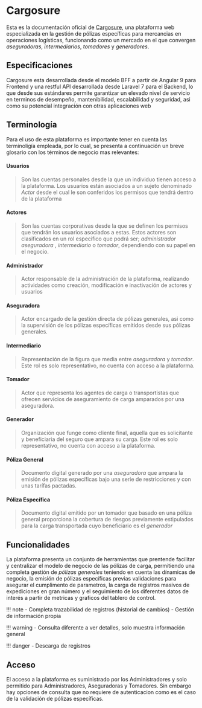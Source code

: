 # Cargosure

Esta es la documentación oficial de [Cargosure](https://www.cargosure.co), una plataforma web especializada en la gestión de pólizas específicas para mercancias en operaciones logísticas, funcionando como un mercado en el que convergen *aseguradoras*, *intermediarios*, *tomadores* y *generadores*.

## Especificaciones

Cargosure esta desarrollada desde el modelo BFF a partir de Angular 9 para Frontend y una restful API desarrollada desde Laravel 7 para el Backend, lo que desde sus estándares permite garantizar un elevado nivel de servicio  en terminos de desempeño, mantenibilidad, escalabilidad y seguridad, asi como su potencial integración con otras aplicaciones web

## Terminología

Para el uso de esta plataforma es importante tener en cuenta las terminoligía empleada, por lo cual, se presenta a continuación un breve glosario con los términos de negocio mas relevantes:

#### Usuarios

>Son las cuentas personales desde la que un individuo tienen acceso a la plataforma. Los usuarios están asociados a un sujeto denominado *Actor* desde el cual le son conferidos los permisos que tendrá dentro de la plataforma

#### Actores

 > Son las cuentas corporativas desde la que se definen los permisos que tendrán los usuarios asociados a estas. Estos actores son clasificados en un rol especifico que podrá ser; *administrador* *aseguradora* , *intermediario* o *tomador*, dependiendo con su papel en el negocio.

#### Administrador

> Actor responsable de la administración de la plataforma, realizando actividades como creación, modificación e inactivación de actores y usuarios

#### Aseguradora

> Actor encargado de la gestión directa de pólizas generales, asi como la supervisión de los pólizas específicas emitidos desde sus pólizas generales. 

#### Intermediario

> Representación de la figura que media entre *aseguradora* y  *tomador*. Este rol es solo representativo, no cuenta con acceso a la plataforma.


#### Tomador

> Actor que representa los agentes de carga o transportistas que ofrecen servicios de aseguramiento de carga amparados por una aseguradora. 

#### Generador

> Organización que funge como cliente final, aquella que es solicitante y beneficiaria del seguro que ampara su carga. Este rol es solo representativo, no cuenta con acceso a la plataforma.

#### Póliza General

> Documento digital generado por una *aseguradora* que ampara la emisión de pólizas específicas bajo una serie de restricciones y con unas tarífas pactadas.

#### Póliza Específica

> Documento digital emitido por un tomador que basado en una póliza general proporciona la cobertura de riesgos previamente estipulados para la carga transportada cuyo beneficiario es el *generador*

## Funcionalidades

La plataforma presenta un conjunto de herramientas que prentende facilitar y centralizar el modelo de negocio de las pólizas de carga, permitiendo una completa gestión de *pólizas generales* teniendo en cuenta las dínamicas de negocio, la emisión de pólizas específicas previas validaciones para asegurar el cumplimento de parametros, la carga de registros masivos de expediciones en gran número y el seguimiento de los diferentes datos de interés a partir de metricas y graficos del tablero de control.


!!! note
    - Completa trazabilidad de registros (historial de cambios)
    - Gestión de información propia

!!! warning
    - Consulta diferente a ver detalles, solo muestra información general

!!! danger
    - Descarga de registros

## Acceso

El acceso a la plataforma es suministrado por los Administradores y solo permitido para Administradores, Aseguradoras y Tomadores. Sin embargo hay opciones de consulta que no requiere de autenticacion como es el caso de la validación de pólizas específicas.